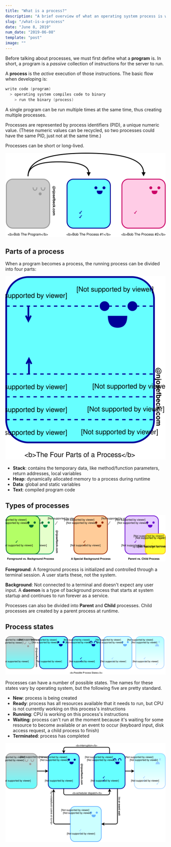 ```yaml
---
title: "What is a process?"
description: "A brief overview of what an operating system process is with some cute visuals"
slug: "/what-is-a-process"
date: "June 8, 2019"
num_date: "2019-06-08"
template: "post"
image: ""
---
```


Before talking about processes, we must first define what a **program** is. In short, a program is a _passive_ collection of instructions for the server to run.

A **process** is the _active_ execution of those instructions. The basic flow when developing is:

```go
write code (program) 
  > operating system compiles code to binary 
    > run the binary (process)
```

A single program can be run multiple times at the same time, thus creating multiple processes.

Processes are represented by process identifiers (PID), a unique numeric value. (These numeric values can be recycled, so two processes could have the same PID, just not at the same time.)

Processes can be short or long-lived.

![Program vs process](bob_the_process_edited.svg)

## Parts of a process

When a program becomes a process, the running process can be divided into four parts:

![Process parts](bob_process_parts.svg)

- **Stack**: contains the temporary data, like method/function parameters, return addresses, local variables
- **Heap**: dynamically allocated memory to a process during runtime
- **Data**: global and static variables
- **Text**: compiled program code

## Types of processes

![Types of processes](bob_process_types.svg)

**Foreground**: A foreground process is initialized and controlled through a terminal session. A user starts these, not the system.

**Background**: Not connected to a terminal and doesn't expect any user input. A **daemon** is a type of background process that starts at system startup and continues to run forever as a service.

Processes can also be divided into **Parent** and **Child** processes. Child processes are created by a parent process at runtime.

## Process states

![Process states](bob_process_states.svg)

Processes can have a number of possible states. The names for these states vary by operating system, but the following five are pretty standard.

- **New**: process is being created
- **Ready**: process has all resources available that it needs to run, but CPU is not currently working on this process's instructions
- **Running**: CPU is working on this process's instructions
- **Waiting**: process can't run at the moment because it's waiting for some resource to become available or an event to occur (keyboard input, disk access request, a child process to finish)
- **Terminated**: process has completed

![Process states flowchart](bob_process_states_flow.svg)


